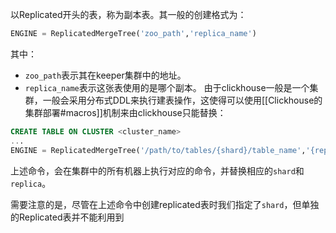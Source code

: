 以Replicated开头的表，称为副本表。其一般的创建格式为：
```sql
ENGINE = ReplicatedMergeTree('zoo_path','replica_name') 
```
其中：
- `zoo_path`表示其在keeper集群中的地址。
- `replica_name`表示这张表使用的是哪个副本。
由于clickhouse一般是一个集群，一般会采用分布式DDL来执行建表操作，这使得可以使用[[Clickhouse的集群部署#macros]]机制来由clickhouse只能替换：

```sql
CREATE TABLE ON CLUSTER <cluster_name>
...
ENGINE = ReplicatedMergeTree('/path/to/tables/{shard}/table_name','{replica}')
```

上述命令，会在集群中的所有机器上执行对应的命令，并替换相应的`shard`和`replica`。

需要注意的是，尽管在上述命令中创建replicated表时我们指定了`shard`，但单独的Replicated表并不能利用到